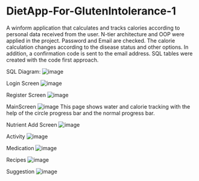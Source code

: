 # DietApp-For-GlutenIntolerance-1


A winform application that calculates and tracks calories according to personal data received from the user. N-tier architecture and OOP were applied in the project.
Password and Email are checked. The calorie calculation changes according to the disease status and other options. 
In addition, a confirmation code is sent to the email address. SQL tables were created with the code first approach.


SQL Diagram:
![image](https://user-images.githubusercontent.com/104261402/211218317-95181c02-bb82-40c9-aef7-81926c2f77d4.png)

Login Screen
![image](https://user-images.githubusercontent.com/104261402/211217382-ee255a45-7310-4608-9187-86612636f0d8.png)

Register Screen
![image](https://user-images.githubusercontent.com/104261402/211217414-2ad07d7f-c87f-4285-89fb-a02af3cf38a4.png)


MainScreen
![image](https://user-images.githubusercontent.com/104261402/211218075-fed688f2-5eed-447b-bcb9-2b4c8cb06177.png)
This page shows water and calorie tracking with the help of the circle progress bar and the normal progress bar.


Nutrient Add Screen
![image](https://user-images.githubusercontent.com/104261402/211218145-b0e65fed-dd6f-4a78-abc7-ad50f4226c1c.png)

Activity 
![image](https://user-images.githubusercontent.com/104261402/211218161-3c6030d3-38db-4e34-ba09-3a5e60f9e38b.png)

Medication
![image](https://user-images.githubusercontent.com/104261402/211218185-db880df4-e527-4700-b036-af9a1a9f76b7.png)

Recipes
![image](https://user-images.githubusercontent.com/104261402/211218208-bd0e4222-a435-4f96-80b9-44ed099b8f57.png)

Suggestion
![image](https://user-images.githubusercontent.com/104261402/211218223-eaeb146e-9af0-4dbe-a050-65d453399b23.png)
